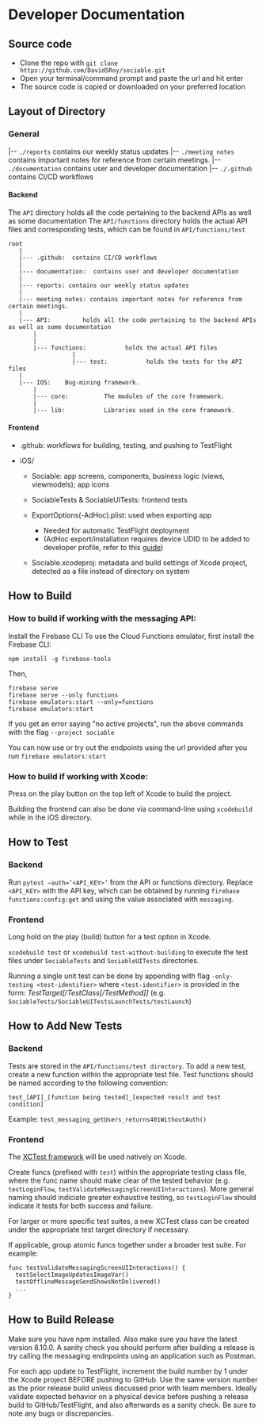 # Developer Documentation

## Source code

- Clone the repo with `git clone https://github.com/DavidSRoy/sociable.git`
- Open your terminal/command prompt and paste the url and hit enter
- The source code is copied or downloaded on your preferred location

## Layout of Directory

### General
|-- `./reports` contains our weekly status updates
|-- `./meeting notes` contains important notes for reference from certain meetings.
|-- `./documentation` contains user and developer documentation
|-- `./.github` contains CI/CD workflows
#### Backend

The `API` directory holds all the code pertaining to the backend APIs as well as some documentation 
The `API/functions` directory holds the actual API files and corresponding tests, which can be found in `API/functions/test`


    root
       |
       |--- .github:  contains CI/CD workflows
       |
       |--- documentation:  contains user and developer documentation
       |
       |--- reports: contains our weekly status updates
       |
       |--- meeting notes: contains important notes for reference from certain meetings.
       |
       |--- API:         holds all the code pertaining to the backend APIs as well as some documentation
           |                   
           |
           |--- functions:           holds the actual API files
                      |
                      |--- test:           holds the tests for the API files
       |
       |--- IOS:    Bug-mining framework.
           |
           |--- core:          The modules of the core framework.
           |
           |--- lib:           Libraries used in the core framework.

          


#### Frontend

- .github: workflows for building, testing, and pushing to TestFlight

- iOS/

  - Sociable: app screens, components, business logic (views, viewmodels); app icons
  
  - SociableTests & SociableUITests: frontend tests
  
  - ExportOptions(-AdHoc).plist: used when exporting app
    - Needed for automatic TestFlight deployment 
    - (AdHoc export/installation requires device UDID to be added to developer profile, refer to this [guide](https://support.magplus.com/hc/en-us/articles/204270188-iOS-Creating-an-Ad-Hoc-Distribution-Provisioning-Profile))
  
  - Sociable.xcodeproj: metadata and build settings of Xcode project, detected as a file instead of directory on system

## How to Build

### How to build if working with the messaging API:

Install the Firebase CLI
To use the Cloud Functions emulator, first install the Firebase CLI:

`npm install -g firebase-tools`

Then, 

```
firebase serve
firebase serve --only functions
firebase emulators:start --only=functions
firebase emulators:start
```

If you get an error saying "no active projects", run the above commands with the flag `--project sociable`

You can now use or try out the endpoints using the url provided after you run `firebase emulators:start`

### How to build if working with Xcode: 

Press on the play button on the top left of Xcode to build the project.

Building the frontend can also be done via command-line using `xcodebuild` while in the iOS directory.

## How to Test

### Backend
Run `pytest –auth=’<API_KEY>’` from the API or functions directory. Replace `<API_KEY>` with the API key, which can be obtained by running `firebase functions:config:get` and using the value associated with `messaging`.

### Frontend
Long hold on the play (build) button for a test option in Xcode.

`xcodebuild test` or `xcodebuild test-without-building` to execute the test files under `SociableTests` and `SociableUITests` directories.

Running a single unit test can be done by appending with flag `-only-testing <test-identifier>` where `<test-identifier>` is provided in the form: _TestTarget[/TestClass[/TestMethod]]_ (e.g. `SociableTests/SociableUITestsLaunchTests/testLaunch`)

## How to Add New Tests

### Backend
Tests are stored in the `API/functions/test directory`. To add a new test, create a new function within the appropriate test file. Test functions should be named according to the following convention:

`test_[API]_[function being tested]_[expected result and test condition]`

Example: 
`test_messaging_getUsers_returns401WithoutAuth()`

### Frontend

The [XCTest framework](https://developer.apple.com/documentation/xctest) will be used natively on Xcode. 

Create funcs (prefixed with `test`) within the appropriate testing class file, where the func name should make clear of the tested behavior (e.g. `testLoginFlow`, `testValidateMessagingScreenUIInteractions`). More general naming should indiciate greater exhaustive testing, so `testLoginFlow` should indicate it tests for both success and failure. 

For larger or more specific test suites, a new XCTest class can be created under the appropriate test target directory if necessary. 

If applicable, group atomic funcs together under a broader test suite. For example:
```
func testValidateMessagingScreenUIInteractions() {
  testSelectImageUpdatesImageVar()
  testOfflineMessageSendShowsNotDelivered()
  ...
}
```

## How to Build Release
Make sure you have npm installed. Also make sure you have the latest version 8.10.0.
A sanity check you should perform after building a release is try calling the messaging endnpoints using an application such as Postman.

For each app update to TestFlight, increment the build number by 1 under the Xcode project BEFORE pushing to GitHub. Use the same version number as the prior release build unless discussed prior with team members. Ideally validate expected behavior on a physical device before pushing a release build to GitHub/TestFlight, and also afterwards as a sanity check. Be sure to note any bugs or discrepancies.
